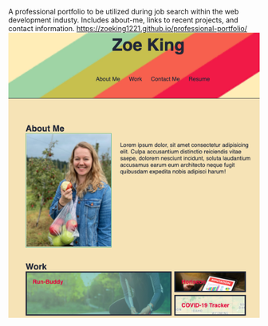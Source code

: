 A professional portfolio to be utilized during job search within the web development industy. Includes about-me, links to recent projects, and contact information.
https://zoeking1221.github.io/professional-portfolio/
![Mock up of Zoe King's portfolio](./assets/images/mockup.png?raw=true "Mock up of professional portfolio")
